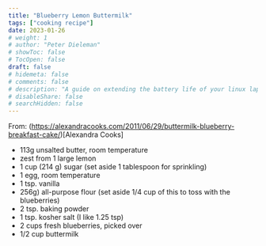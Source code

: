 ```yaml
---
title: "Blueberry Lemon Buttermilk"
tags: ["cooking recipe"]
date: 2023-01-26
# weight: 1
# author: "Peter Dieleman"
# showToc: false
# TocOpen: false
draft: false
# hidemeta: false
# comments: false
# description: "A guide on extending the battery life of your linux laptop"
# disableShare: false
# searchHidden: false
---
```


From: (https://alexandracooks.com/2011/06/29/buttermilk-blueberry-breakfast-cake/)[Alexandra Cooks]

-  113g unsalted butter, room temperature
-  zest from 1 large lemon
-  1 cup (214 g)  sugar (set aside 1 tablespoon for sprinkling)
-  1 egg, room temperature
-  1 tsp. vanilla
-  256g) all-purpose flour (set aside 1/4 cup of this to toss with the blueberries)
-  2 tsp. baking powder
-  1 tsp. kosher salt (I like 1.25 tsp)
-  2 cups fresh blueberries, picked over
-  1/2 cup buttermilk